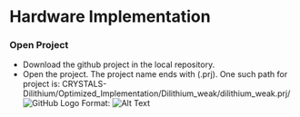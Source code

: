 # Hardware Implementation

### Open Project
* Download the github project in the local repository.
* Open the project. The project name ends with (.prj). One such path for project is: CRYSTALS-Dilithium/Optimized_Implementation/Dilithium_weak/dilithium_weak.prj/
 ![GitHub Logo](./Hw_Implementation_Docs/open_project)
Format: ![Alt Text](url)
